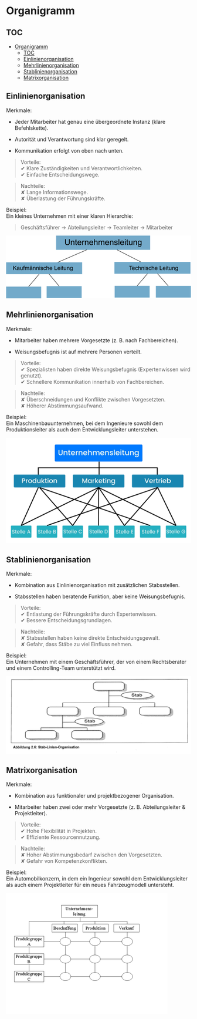 # Organigramm

## TOC
- [Organigramm](#organigramm)
  - [TOC](#toc)
  - [Einlinienorganisation](#einlinienorganisation)
  - [Mehrlinienorganisation](#mehrlinienorganisation)
  - [Stablinienorganisation](#stablinienorganisation)
  - [Matrixorganisation](#matrixorganisation)


## Einlinienorganisation

Merkmale:

- Jeder Mitarbeiter hat genau eine übergeordnete Instanz (klare Befehlskette).

- Autorität und Verantwortung sind klar geregelt.

- Kommunikation erfolgt von oben nach unten.

> Vorteile:\
> ✔ Klare Zuständigkeiten und Verantwortlichkeiten.\
> ✔ Einfache Entscheidungswege.

> Nachteile:\
> ✘ Lange Informationswege.\
> ✘ Überlastung der Führungskräfte.

Beispiel:\
Ein kleines Unternehmen mit einer klaren Hierarchie:

> Geschäftsführer → Abteilungsleiter → Teamleiter → Mitarbeiter

![Einlinienorganisation](./src/einlinienorganisation.png)


## Mehrlinienorganisation

Merkmale:

- Mitarbeiter haben mehrere Vorgesetzte (z. B. nach Fachbereichen).

- Weisungsbefugnis ist auf mehrere Personen verteilt.

> Vorteile:\
> ✔ Spezialisten haben direkte Weisungsbefugnis (Expertenwissen wird genutzt).\
> ✔ Schnellere Kommunikation innerhalb von Fachbereichen.

> Nachteile:\
> ✘ Überschneidungen und Konflikte zwischen Vorgesetzten.\
> ✘ Höherer Abstimmungsaufwand.

Beispiel:\
Ein Maschinenbauunternehmen, bei dem Ingenieure sowohl dem Produktionsleiter als auch dem Entwicklungsleiter unterstehen.

![Mehrlinienorganisation](./src/mehrlinienorganisation.png)

## Stablinienorganisation

Merkmale:

- Kombination aus Einlinienorganisation mit zusätzlichen Stabsstellen.

- Stabsstellen haben beratende Funktion, aber keine Weisungsbefugnis.

> Vorteile:\
> ✔ Entlastung der Führungskräfte durch Expertenwissen.\
> ✔ Bessere Entscheidungsgrundlagen.

> Nachteile:\
> ✘ Stabsstellen haben keine direkte Entscheidungsgewalt.\
> ✘ Gefahr, dass Stäbe zu viel Einfluss nehmen.

Beispiel:\
Ein Unternehmen mit einem Geschäftsführer, der von einem Rechtsberater und einem Controlling-Team unterstützt wird.

![Stablinienorganisation](./src/stablinienorganisation.png)

## Matrixorganisation

Merkmale:

- Kombination aus funktionaler und projektbezogener Organisation.

- Mitarbeiter haben zwei oder mehr Vorgesetzte (z. B. Abteilungsleiter & Projektleiter).

> Vorteile:\
> ✔ Hohe Flexibilität in Projekten.\
> ✔ Effiziente Ressourcennutzung.

> Nachteile:\
> ✘ Hoher Abstimmungsbedarf zwischen den Vorgesetzten.\
> ✘ Gefahr von Kompetenzkonflikten.

Beispiel:\
Ein Automobilkonzern, in dem ein Ingenieur sowohl dem Entwicklungsleiter als auch einem Projektleiter für ein neues Fahrzeugmodell untersteht.

![Matrixorganisation](./src/matrixorganisation.png)